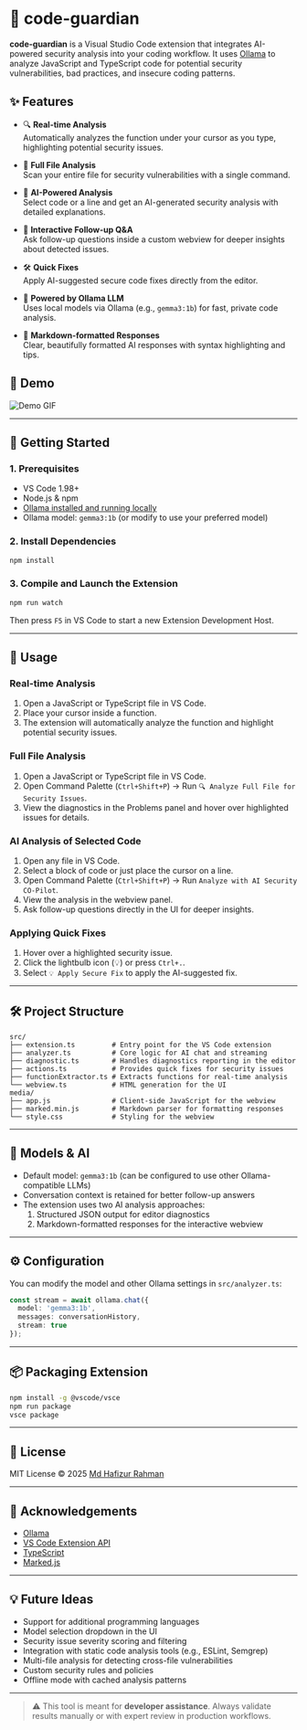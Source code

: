 # 🔐 code-guardian

**code-guardian** is a Visual Studio Code extension that integrates AI-powered security analysis into your coding workflow. It uses [Ollama](https://ollama.com) to analyze JavaScript and TypeScript code for potential security vulnerabilities, bad practices, and insecure coding patterns.

## ✨ Features

- 🔍 **Real-time Analysis**  
  Automatically analyzes the function under your cursor as you type, highlighting potential security issues.

- 📄 **Full File Analysis**  
  Scan your entire file for security vulnerabilities with a single command.

- 🤖 **AI-Powered Analysis**  
  Select code or a line and get an AI-generated security analysis with detailed explanations.

- 💬 **Interactive Follow-up Q&A**  
  Ask follow-up questions inside a custom webview for deeper insights about detected issues.

- 🛠️ **Quick Fixes**  
  Apply AI-suggested secure code fixes directly from the editor.

- 🧠 **Powered by Ollama LLM**  
  Uses local models via Ollama (e.g., `gemma3:1b`) for fast, private code analysis.

- 📝 **Markdown-formatted Responses**  
  Clear, beautifully formatted AI responses with syntax highlighting and tips.

## 📸 Demo

![Demo GIF](demo.gif)

---

## 🚀 Getting Started

### 1. Prerequisites

- VS Code 1.98+
- Node.js & npm
- [Ollama installed and running locally](https://ollama.com)
- Ollama model: `gemma3:1b` (or modify to use your preferred model)

### 2. Install Dependencies

```bash
npm install
```

### 3. Compile and Launch the Extension

```bash
npm run watch
```

Then press `F5` in VS Code to start a new Extension Development Host.

---

## 🧪 Usage

### Real-time Analysis

1. Open a JavaScript or TypeScript file in VS Code.
2. Place your cursor inside a function.
3. The extension will automatically analyze the function and highlight potential security issues.

### Full File Analysis

1. Open a JavaScript or TypeScript file in VS Code.
2. Open Command Palette (`Ctrl+Shift+P`) → Run `🔍 Analyze Full File for Security Issues`.
3. View the diagnostics in the Problems panel and hover over highlighted issues for details.

### AI Analysis of Selected Code

1. Open any file in VS Code.
2. Select a block of code or just place the cursor on a line.
3. Open Command Palette (`Ctrl+Shift+P`) → Run `Analyze with AI Security CO-Pilot`.
4. View the analysis in the webview panel.
5. Ask follow-up questions directly in the UI for deeper insights.

### Applying Quick Fixes

1. Hover over a highlighted security issue.
2. Click the lightbulb icon (💡) or press `Ctrl+.`.
3. Select `💡 Apply Secure Fix` to apply the AI-suggested fix.

---

## 🛠️ Project Structure

```
src/
├── extension.ts         # Entry point for the VS Code extension
├── analyzer.ts          # Core logic for AI chat and streaming
├── diagnostic.ts        # Handles diagnostics reporting in the editor
├── actions.ts           # Provides quick fixes for security issues
├── functionExtractor.ts # Extracts functions for real-time analysis
└── webview.ts           # HTML generation for the UI
media/
├── app.js               # Client-side JavaScript for the webview
├── marked.min.js        # Markdown parser for formatting responses
└── style.css            # Styling for the webview
```

---

## 🧠 Models & AI

- Default model: `gemma3:1b` (can be configured to use other Ollama-compatible LLMs)
- Conversation context is retained for better follow-up answers
- The extension uses two AI analysis approaches:
  1. Structured JSON output for editor diagnostics
  2. Markdown-formatted responses for the interactive webview

---

## ⚙️ Configuration

You can modify the model and other Ollama settings in `src/analyzer.ts`:

```ts
const stream = await ollama.chat({
  model: 'gemma3:1b',
  messages: conversationHistory,
  stream: true
});
```

---

## 📦 Packaging Extension

```bash
npm install -g @vscode/vsce
npm run package
vsce package
```

---

## 📄 License

MIT License © 2025 [Md Hafizur Rahman](https://github.com/mdhafizur)

---

## 🙌 Acknowledgements

- [Ollama](https://ollama.com)
- [VS Code Extension API](https://code.visualstudio.com/api)
- [TypeScript](https://www.typescriptlang.org/)
- [Marked.js](https://marked.js.org/)

---

## 💡 Future Ideas

- Support for additional programming languages
- Model selection dropdown in the UI
- Security issue severity scoring and filtering
- Integration with static code analysis tools (e.g., ESLint, Semgrep)
- Multi-file analysis for detecting cross-file vulnerabilities
- Custom security rules and policies
- Offline mode with cached analysis patterns

---

> ⚠️ This tool is meant for **developer assistance**. Always validate results manually or with expert review in production workflows.
